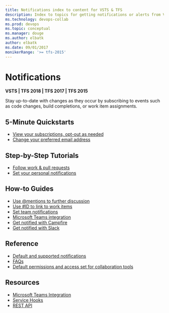 ```yaml
---
title: Notifications index to content for VSTS & TFS
description: Index to topics for getting notifications or alerts from VSTS or TFS  
ms.technology: devops-collab
ms.prod: devops
ms.topic: conceptual
ms.manager: douge
ms.author: elbatk
author: elbatk
ms.date: 09/01/2017
monikerRange: '>= tfs-2015'
---
```



# Notifications  

**VSTS | TFS 2018 | TFS 2017 | TFS 2015**
 
Stay up-to-date with changes as they occur by subscribing to events such as code changes, build completions, or work item assignments.  

<!---
## Overview
  [What are notifications?](about-notifications.md)
-->

## 5-Minute Quickstarts  
- [View your subscriptions, opt-out as needed](unsubscribe-default-notification.md)  
- [Change your preferred email address](change-email-address.md)  
 

## Step-by-Step Tutorials  
- [Follow work & pull requests](../collaborate/follow-work-items.md?toc=/vsts/notifications/toc.json&bc=/vsts/notifications/breadcrumb/toc.json) 
- [Set your personal notifications](manage-personal-notifications.md)


<!---
## Concepts 

- [Events, subscriptions, notification types, and roles](events-subscribers-notification-types.md)
-->

## How-to Guides  
- [Use @mentions to further discussion](at-mentions.md)
- [Use #ID to link to work items](add-links-to-work-items.md) 
- [Set team notifications](../collaborate/manage-team-notifications.md?toc=/vsts/notifications/toc.json&bc=/vsts/notifications/breadcrumb/toc.json)
- [Microsoft Teams integration](../service-hooks/services/teams.md?toc=/vsts/notifications/toc.json&bc=/vsts/notifications/breadcrumb/toc.json)
- [Get notified with Campfire](../service-hooks/services/campfire.md?toc=/vsts/notifications/toc.json&bc=/vsts/notifications/breadcrumb/toc.json)
- [Get notified with Slack](../service-hooks/services//slack.md?toc=/vsts/notifications/toc.json&bc=/vsts/notifications/breadcrumb/toc.json)
  
## Reference

- [Default and supported notifications](oob-built-in-notifications.md)
- [FAQs](faq-notifications.md) 
- [Default permissions and access set for collaboration tools](../collaborate/collaboration-tool-permissions.md?toc=/vsts/notifications/toc.json&bc=/vsts/notifications/breadcrumb/toc.json) 


## Resources 
- [Microsoft Teams Integration](https://marketplace.visualstudio.com/items?itemname=ms-vsts.vss-services-teams) 
- [Service Hooks](../service-hooks/index.md)  
- [REST API](https://www.visualstudio.com/en-us/docs/integrate/api/notification/subscriptions)  
